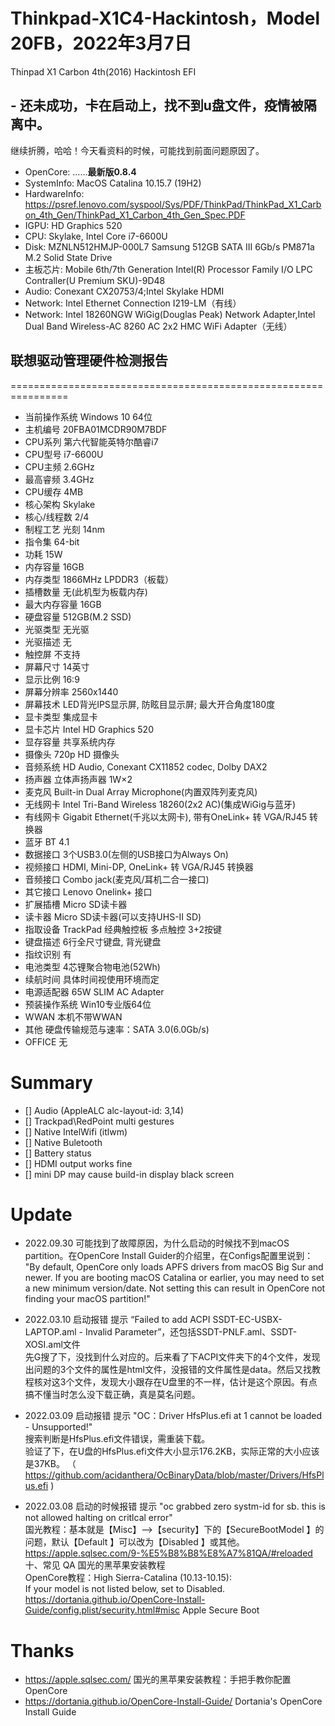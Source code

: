 # Thinkpad-X1C4-Hackintosh，Model 20FB，2022年3月7日
Thinpad X1 Carbon 4th(2016) Hackintosh EFI
## - 还未成功，卡在启动上，找不到u盘文件，疫情被隔离中。
继续折腾，哈哈！今天看资料的时候，可能找到前面问题原因了。

- OpenCore: ......**最新版0.8.4**
- SystemInfo: MacOS Catalina 10.15.7 (19H2)
- HardwareInfo: https://psref.lenovo.com/syspool/Sys/PDF/ThinkPad/ThinkPad_X1_Carbon_4th_Gen/ThinkPad_X1_Carbon_4th_Gen_Spec.PDF
 - IGPU: HD Graphics 520
 - CPU: Skylake, Intel Core i7-6600U
 - Disk: MZNLN512HMJP-000L7 Samsung 512GB SATA III 6Gb/s PM871a M.2 Solid State Drive
 - 主板芯片: Mobile 6th/7th Generation Intel(R) Processor Family I/O LPC Contraller(U Premium SKU)-9D48
 - Audio: Conexant CX20753/4;Intel Skylake HDMI
 - Network: Intel Ethernet Connection I219-LM（有线）
 - Network: Intel 18260NGW WiGig(Douglas Peak) Network Adapter,Intel Dual Band Wireless-AC 8260 AC 2x2 HMC WiFi Adapter（无线）

## 联想驱动管理硬件检测报告
================================================================
- 当前操作系统		Windows 10 64位
- 主机编号		20FBA01MCDR90M7BDF
- CPU系列		第六代智能英特尔酷睿i7
- CPU型号		i7-6600U
- CPU主频		2.6GHz
- 最高睿频		3.4GHz
- CPU缓存		4MB
- 核心架构		Skylake
- 核心/线程数		2/4
- 制程工艺		光刻  14nm
- 指令集		64-bit
- 功耗			15W
- 内存容量		16GB
- 内存类型		1866MHz LPDDR3（板载）
- 插槽数量		无(此机型为板载内存)
- 最大内存容量		16GB
- 硬盘容量		512GB(M.2 SSD)
- 光驱类型		无光驱
- 光驱描述		无
- 触控屏		不支持
- 屏幕尺寸		14英寸
- 显示比例		16:9
- 屏幕分辨率		2560x1440
- 屏幕技术		LED背光IPS显示屏, 防眩目显示屏; 最大开合角度180度
- 显卡类型		集成显卡
- 显卡芯片		Intel HD Graphics 520
- 显存容量		共享系统内存
- 摄像头		720p HD 摄像头
- 音频系统		HD Audio, Conexant CX11852 codec, Dolby DAX2
- 扬声器		立体声扬声器 1W×2
- 麦克风		Built-in Dual Array Microphone(内置双阵列麦克风)
- 无线网卡		Intel Tri-Band Wireless 18260(2x2 AC)(集成WiGig与蓝牙)
- 有线网卡		Gigabit Ethernet(千兆以太网卡), 带有OneLink+ 转 VGA/RJ45 转换器
- 蓝牙			BT 4.1
- 数据接口		3个USB3.0(左侧的USB接口为Always On)
- 视频接口		HDMI, Mini-DP, OneLink+ 转 VGA/RJ45 转换器
- 音频接口		Combo jack(麦克风/耳机二合一接口)
- 其它接口		Lenovo Onelink+ 接口
- 扩展插槽		Micro SD读卡器
- 读卡器		Micro SD读卡器(可以支持UHS-II SD)
- 指取设备		TrackPad 经典触控板 多点触控 3+2按键
- 键盘描述		6行全尺寸键盘, 背光键盘
- 指纹识别		有
- 电池类型		4芯锂聚合物电池(52Wh)
- 续航时间		具体时间视使用环境而定
- 电源适配器		65W SLIM AC Adapter
- 预装操作系统		Win10专业版64位
- WWAN			本机不带WWAN
- 其他			硬盘传输规范与速率：SATA 3.0(6.0Gb/s)
- OFFICE		无


# Summary
- [] Audio (AppleALC alc-layout-id: 3,14)
- [] Trackpad\RedPoint multi gestures
- [] Native IntelWifi (itlwm)
- [] Native Buletooth
- [] Battery status
- [] HDMI output works fine
- [] mini DP may cause build-in display black screen

# Update
- 2022.09.30 可能找到了故障原因，为什么启动的时候找不到macOS partition。在OpenCore Install Guider的介绍里，在Configs配置里说到：
"By default, OpenCore only loads APFS drivers from macOS Big Sur and newer. If you are booting macOS Catalina or earlier, you may need to set a new minimum version/date. Not setting this can result in OpenCore not finding your macOS partition!"
- 2022.03.10 启动报错 提示 “Failed to add ACPI SSDT-EC-USBX-LAPTOP.aml - Invalid Parameter”，还包括SSDT-PNLF.aml、SSDT-XOSI.aml文件  
  先G搜了下，没找到什么对应的。后来看了下ACPI文件夹下的4个文件，发现出问题的3个文件的属性是html文件，没报错的文件属性是data。然后又找教程核对这3个文件，发现大小跟存在U盘里的不一样，估计是这个原因。有点搞不懂当时怎么没下载正确，真是莫名问题。

- 2022.03.09 启动报错 提示 "OC：Driver HfsPlus.efi at 1 cannot be loaded - Unsupported!"  
  搜索判断是HfsPlus.efi文件错误，需重装下载。  
  验证了下，在U盘的HfsPlus.efi文件大小显示176.2KB，实际正常的大小应该是37KB。 （ https://github.com/acidanthera/OcBinaryData/blob/master/Drivers/HfsPlus.efi )  

- 2022.03.08 启动的时候报错 提示 "oc grabbed zero systm-id for sb. this is not allowed halting on critlcal error"  
  国光教程：基本就是【Misc】-->【security】下的【SecureBootModel 】的问题，默认【Default 】可以改为【Disabled 】或其他。  
            https://apple.sqlsec.com/9-%E5%B8%B8%E8%A7%81QA/#reloaded 十、常见 QA 国光的黑苹果安装教程  
  OpenCore教程：High Sierra-Catalina (10.13-10.15):  
                 If your model is not listed below, set to Disabled.  
             https://dortania.github.io/OpenCore-Install-Guide/config.plist/security.html#misc Apple Secure Boot

# Thanks
- https://apple.sqlsec.com/ 国光的黑苹果安装教程：手把手教你配置 OpenCore
- https://dortania.github.io/OpenCore-Install-Guide/ Dortania's OpenCore Install Guide
